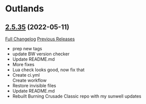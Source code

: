 # <DBM> Outlands

## [2.5.35](https://github.com/DeadlyBossMods/DBM-BCC/tree/2.5.35) (2022-05-11)
[Full Changelog](https://github.com/DeadlyBossMods/DBM-BCC/commits/2.5.35) [Previous Releases](https://github.com/DeadlyBossMods/DBM-BCC/releases)

- prep new tags  
- update BW version checker  
- Update README.md  
- More fixes  
- Lua check looks good, now fix that  
- Create ci.yml  
    Create workflow  
- Restore invisible files  
- Update README.md  
- Rebuilt Burning Crusade Classic repo with my sunwell updates  
